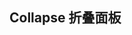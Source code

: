 ## Collapse 折叠面板

<example-board :component="CollapseBasic"></example-board>

<script>
  import CollapseBasic from 'docs/examples/navigation/collapse/CollapseBasic'
  export default {
    data() {
      return {
        CollapseBasic
      }
    }
  }
</script>
